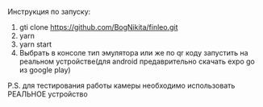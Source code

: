 Инструкция по запуску:
1. gti clone https://github.com/BogNikita/finleo.git
2. yarn
3. yarn start
4. Выбрать в консоле тип эмулятора или же по qr коду запустить на реальном устройстве(для android предаврительно скачать expo go из google play)

P.S. для тестирования работы камеры необходимо использовать РЕАЛЬНОЕ устройство
